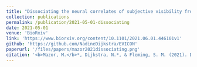 ```yaml
---
title: "Dissociating the neural correlates of subjective visibility from those of decision confidence"
collection: publications
permalink: /publication/2021-05-01-dissociating
date: 2021-05-01
venue: 'BioRxiv'
link: 'https://www.biorxiv.org/content/10.1101/2021.06.01.446101v1'
github: 'https://github.com/NadineDijkstra/EVICON'
paperurl: '/files/papers/mazor2021dissociating.png'
citation: '<b>Mazor, M.</b>*, Dijkstra, N.*, & Fleming, S. M. (2021). Dissociating the neural correlates of subjective visibility from those of decision confidence. <i>bioRxiv</i>.'
---
```

